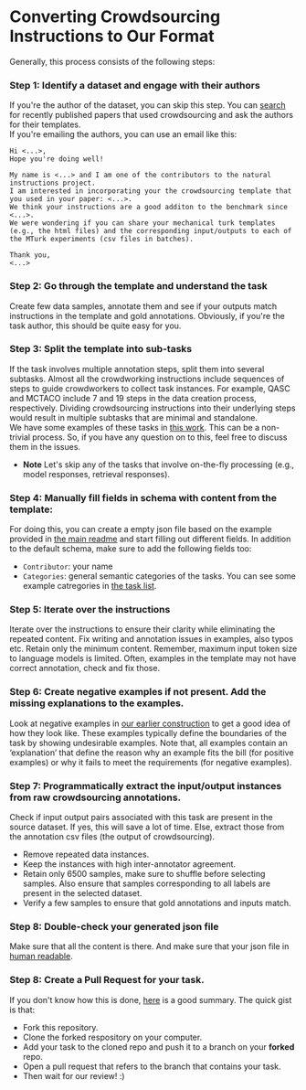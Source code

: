 # Converting Crowdsourcing Instructions to Our Format 

Generally, this process consists of the following steps: 

### Step 1: Identify a dataset and engage with their authors
If you're the author of the dataset, you can skip this step. 
You can [search](https://www.google.com/search?q=mechanical+turk+site:https://www.aclweb.org/anthology/&rlz=1C5CHFA_enUS865US865&sxsrf=ALeKk03WhDB5Er1VDn8xkZkQ19xnwCRUdg:1612731653696&source=lnt&tbs=qdr:y&sa=X&ved=2ahUKEwi6lNjK1djuAhXiJTQIHZpFBHYQpwV6BAgVECQ&biw=1929&bih=1018) for recently published papers that used crowdsourcing and ask the authors for their templates.  
If you're emailing the authors, you can use an email like this: 
```
Hi <...>,
Hope you're doing well! 

My name is <...> and I am one of the contributors to the natural instructions project.  
I am interested in incorporating your the crowdsourcing template that you used in your paper: <...>. 
We think your instructions are a good additon to the benchmark since <...>.  
We were wondering if you can share your mechanical turk templates (e.g., the html files) and the corresponding input/outputs to each of the MTurk experiments (csv files in batches).
 
Thank you, 
<...>
```

### Step 2: Go through the template and understand the task 
Create few data samples, annotate them and see if your outputs match instructions in the template and gold annotations.
Obviously, if you're the task author, this should be quite easy for you. 

### Step 3: Split the template into sub-tasks 
If the task involves multiple annotation steps, split them into several subtasks.
Almost all the crowdworking instructions include sequences of steps to guide crowdworkers to collect task instances.
For example, QASC and MCTACO include 7 and 19 steps in the data creation process, respectively. 
Dividing crowdsourcing instructions into their underlying steps would result in multiple subtasks that are minimal and standalone.  
We have some examples of these tasks in [this work](https://arxiv.org/abs/2104.08773).
This can be a non-trivial process. So, if you have any question on to this, feel free to discuss them in the issues. 

 - **Note** Let's skip any of the tasks that involve on-the-fly processing (e.g., model responses, retrieval responses).

### Step 4: Manually fill fields in schema with content from the template:
For doing this, you can create a empty json file based on the example provided in [the main readme](../README.md#task-definitions) 
and start filling out different fields.
In addition to the default schema, make sure to add the following fields too: 
 - `Contributor`: your name 
 - `Categories`: general semantic categories of the tasks. You can see some example catregories in [the task list](../tasks/README.md). 

### Step 5: Iterate over the instructions 
Iterate over the instructions to ensure their clarity while eliminating the repeated content. Fix writing and annotation issues in examples, also typos etc. 
Retain only the minimum content. Remember, maximum input token size to language models is limited.
Often, examples in the template may not have correct annotation, check and fix those.

### Step 6: Create negative examples if not present. Add the missing explanations to the examples.
Look at negative examples in [our earlier construction](https://instructions.apps.allenai.org/explore) to get a good idea of how they look like.
These examples typically define the boundaries of the task by showing undesirable examples.
Note that, all examples contain an ‘explanation’ that define the reason why an example fits the bill (for positive examples) or why it fails to meet the requirements (for negative examples).

### Step 7: Programmatically extract the input/output instances from raw crowdsourcing annotations.
Check if input output pairs associated with this task are present in the source dataset. 
If yes, this will save a lot of time. Else, extract those from the annotation csv files (the output of crowdsourcing). 
 - Remove repeated data instances. 
 - Keep the instances with high inter-annotator agreement.
 - Retain only 6500 samples, make sure to shuffle before selecting samples. Also ensure that samples corresponding to all labels are present in the selected dataset.
 - Verify a few samples to ensure that gold annotations and inputs match.

### Step 8: Double-check your generated json file 
Make sure that all the content is there. 
And make sure that your json file in [human readable](../README.md#how-to-contribute).    

### Step 8: Create a Pull Request for your task. 
If you don't know how this is done, [here](https://docs.github.com/en/github/collaborating-with-pull-requests/proposing-changes-to-your-work-with-pull-requests/creating-a-pull-request) is a good summary.
The quick gist is that: 
 - Fork this repository. 
 - Clone the forked respository on your computer. 
 - Add your task to the cloned repo and push it to a branch on your **forked** repo. 
 - Open a pull request that refers to the branch that contains your task. 
 - Then wait for our review! :) 
